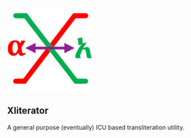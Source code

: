 <img src="src/main/resources/images/Xliterator.png" width="200"/>
<h2>Xliterator</h2>
A general purpose (eventually) ICU based transliteration utility.
